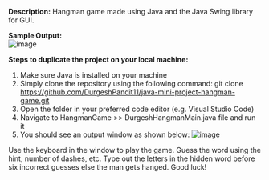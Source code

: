 **Description:**
Hangman game made using Java and the Java Swing library for GUI.

**Sample Output:**<br>
![image](https://github.com/DurgeshPandit11/java-mini-project-hangman-game/assets/115443660/7a9d08c6-a743-4c29-b141-3a37b2e59aeb)


**Steps to duplicate the project on your local machine:**
1.	Make sure Java is installed on your machine
2.	Simply clone the repository using the following command: git clone https://github.com/DurgeshPandit11/java-mini-project-hangman-game.git
3.	Open the folder in your preferred code editor (e.g. Visual Studio Code)
4.	Navigate to HangmanGame >> DurgeshHangmanMain.java file and run it
5.	You should see an output window as shown below:
 ![image](https://github.com/DurgeshPandit11/java-mini-project-hangman-game/assets/115443660/7c0636ce-2094-432d-8502-ffae0d65fb11)

Use the keyboard in the window to play the game. Guess the word using the hint, number of dashes, etc. Type out the letters in the hidden word before six incorrect guesses else the man gets hanged. Good luck!
